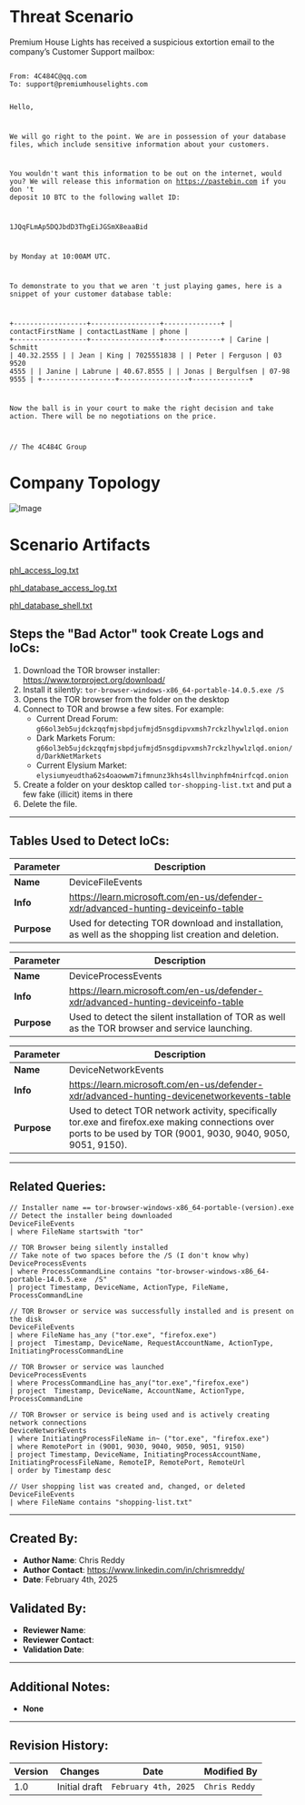 # Threat Scenario
Premium House Lights has received a suspicious extortion email to the company’s Customer Support mailbox:

<code>
From: 4C484C@qq.com
To: support@premiumhouselights.com
  
Hello,

We will go right to the point. We are in possession of your database files, which include sensitive information about your customers.

You wouldn't want this information to be out on the internet, would you? We will release this information on https://pastebin.com if you don &#39;t deposit 10 BTC to the following wallet ID: 

1JQqFLmAp5DQJbdD3ThgEiJGSmX8eaaBid 

by Monday at 10:00AM UTC.  

To demonstrate to you that we aren &#39;t just playing games, here is a snippet of your customer database table:

+------------------+-----------------+--------------+
| contactFirstName | contactLastName | phone        |
+------------------+-----------------+--------------+
| Carine           | Schmitt         | 40.32.2555   |
| Jean             | King            | 7025551838   |
| Peter            | Ferguson        | 03 9520 4555 |
| Janine           | Labrune         | 40.67.8555   |
| Jonas            | Bergulfsen      | 07-98 9555   |
+------------------+-----------------+--------------+

Now the ball is in your court to make the right decision and take action. There will be no negotiations on the price.

// The 4C484C Group
</code>

# Company Topology
![Image](https://github.com/user-attachments/assets/4bc460e2-6fe3-4a1e-b3f3-379d188fefc0)

# Scenario Artifacts
[phl_access_log.txt](https://github.com/user-attachments/files/19276963/phl_access_log.txt)

[phl_database_access_log.txt](https://github.com/user-attachments/files/19276965/phl_database_access_log.txt)

[phl_database_shell.txt](https://github.com/user-attachments/files/19276967/phl_database_shell.txt)

## Steps the "Bad Actor" took Create Logs and IoCs:
1. Download the TOR browser installer: https://www.torproject.org/download/
2. Install it silently: ```tor-browser-windows-x86_64-portable-14.0.5.exe /S```
3. Opens the TOR browser from the folder on the desktop
4. Connect to TOR and browse a few sites. For example:
   - Current Dread Forum: ```g66ol3eb5ujdckzqqfmjsbpdjufmjd5nsgdipvxmsh7rckzlhywlzlqd.onion```
   - Dark Markets Forum: ```g66ol3eb5ujdckzqqfmjsbpdjufmjd5nsgdipvxmsh7rckzlhywlzlqd.onion/d/DarkNetMarkets```
   - Current Elysium Market: ```elysiumyeudtha62s4oaowwm7ifmnunz3khs4sllhvinphfm4nirfcqd.onion```
6. Create a folder on your desktop called ```tor-shopping-list.txt``` and put a few fake (illicit) items in there
7. Delete the file.

---

## Tables Used to Detect IoCs:
| **Parameter**       | **Description**                                                              |
|---------------------|------------------------------------------------------------------------------|
| **Name**| DeviceFileEvents|
| **Info**|https://learn.microsoft.com/en-us/defender-xdr/advanced-hunting-deviceinfo-table|
| **Purpose**| Used for detecting TOR download and installation, as well as the shopping list creation and deletion. |

| **Parameter**       | **Description**                                                              |
|---------------------|------------------------------------------------------------------------------|
| **Name**| DeviceProcessEvents|
| **Info**|https://learn.microsoft.com/en-us/defender-xdr/advanced-hunting-deviceinfo-table|
| **Purpose**| Used to detect the silent installation of TOR as well as the TOR browser and service launching.|

| **Parameter**       | **Description**                                                              |
|---------------------|------------------------------------------------------------------------------|
| **Name**| DeviceNetworkEvents|
| **Info**|https://learn.microsoft.com/en-us/defender-xdr/advanced-hunting-devicenetworkevents-table|
| **Purpose**| Used to detect TOR network activity, specifically tor.exe and firefox.exe making connections over ports to be used by TOR (9001, 9030, 9040, 9050, 9051, 9150).|

---

## Related Queries:
```kql
// Installer name == tor-browser-windows-x86_64-portable-(version).exe
// Detect the installer being downloaded
DeviceFileEvents
| where FileName startswith "tor"

// TOR Browser being silently installed
// Take note of two spaces before the /S (I don't know why)
DeviceProcessEvents
| where ProcessCommandLine contains "tor-browser-windows-x86_64-portable-14.0.5.exe  /S"
| project Timestamp, DeviceName, ActionType, FileName, ProcessCommandLine

// TOR Browser or service was successfully installed and is present on the disk
DeviceFileEvents
| where FileName has_any ("tor.exe", "firefox.exe")
| project  Timestamp, DeviceName, RequestAccountName, ActionType, InitiatingProcessCommandLine

// TOR Browser or service was launched
DeviceProcessEvents
| where ProcessCommandLine has_any("tor.exe","firefox.exe")
| project  Timestamp, DeviceName, AccountName, ActionType, ProcessCommandLine

// TOR Browser or service is being used and is actively creating network connections
DeviceNetworkEvents
| where InitiatingProcessFileName in~ ("tor.exe", "firefox.exe")
| where RemotePort in (9001, 9030, 9040, 9050, 9051, 9150)
| project Timestamp, DeviceName, InitiatingProcessAccountName, InitiatingProcessFileName, RemoteIP, RemotePort, RemoteUrl
| order by Timestamp desc

// User shopping list was created and, changed, or deleted
DeviceFileEvents
| where FileName contains "shopping-list.txt"
```

---

## Created By:
- **Author Name**: Chris Reddy
- **Author Contact**: https://www.linkedin.com/in/chrismreddy/
- **Date**: February 4th, 2025

## Validated By:
- **Reviewer Name**: 
- **Reviewer Contact**: 
- **Validation Date**: 

---

## Additional Notes:
- **None**

---

## Revision History:
| **Version** | **Changes**                   | **Date**         | **Modified By**   |
|-------------|-------------------------------|------------------|-------------------|
| 1.0         | Initial draft                  | `February 4th, 2025`  | `Chris Reddy`   
